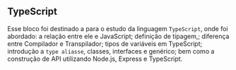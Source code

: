## TypeScript

Esse bloco foi destinado a para o estudo da linguagem `TypeScript`, onde foi abordado: a relação entre ele e JavaScript; definição de tipagem,; diferença entre Compilador e Transpilador; tipos de variáveis em TypeScript; introdução a `type aliasse`, classes, interfaces e genérico; bem como a construção de API utilizando Node.js, Express e TypeScript.

